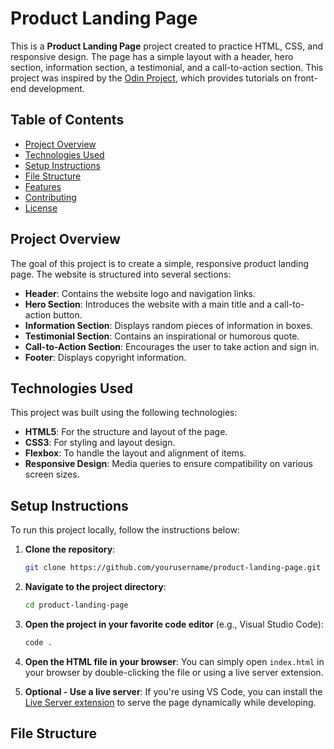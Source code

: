 # Product Landing Page

This is a **Product Landing Page** project created to practice HTML, CSS, and responsive design. The page has a simple layout with a header, hero section, information section, a testimonial, and a call-to-action section. This project was inspired by the [Odin Project](https://www.theodinproject.com/), which provides tutorials on front-end development.

## Table of Contents
- [Project Overview](#project-overview)
- [Technologies Used](#technologies-used)
- [Setup Instructions](#setup-instructions)
- [File Structure](#file-structure)
- [Features](#features)
- [Contributing](#contributing)
- [License](#license)

## Project Overview
The goal of this project is to create a simple, responsive product landing page. The website is structured into several sections:
- **Header**: Contains the website logo and navigation links.
- **Hero Section**: Introduces the website with a main title and a call-to-action button.
- **Information Section**: Displays random pieces of information in boxes.
- **Testimonial Section**: Contains an inspirational or humorous quote.
- **Call-to-Action Section**: Encourages the user to take action and sign in.
- **Footer**: Displays copyright information.

## Technologies Used
This project was built using the following technologies:
- **HTML5**: For the structure and layout of the page.
- **CSS3**: For styling and layout design.
- **Flexbox**: To handle the layout and alignment of items.
- **Responsive Design**: Media queries to ensure compatibility on various screen sizes.

## Setup Instructions

To run this project locally, follow the instructions below:

1. **Clone the repository**:
    ```bash
    git clone https://github.com/yourusername/product-landing-page.git
    ```
   
2. **Navigate to the project directory**:
    ```bash
    cd product-landing-page
    ```

3. **Open the project in your favorite code editor** (e.g., Visual Studio Code):
    ```bash
    code .
    ```

4. **Open the HTML file in your browser**:
    You can simply open `index.html` in your browser by double-clicking the file or using a live server extension.

5. **Optional - Use a live server**:
    If you're using VS Code, you can install the [Live Server extension](https://marketplace.visualstudio.com/items?itemName=ritwickdey.LiveServer) to serve the page dynamically while developing.

## File Structure
